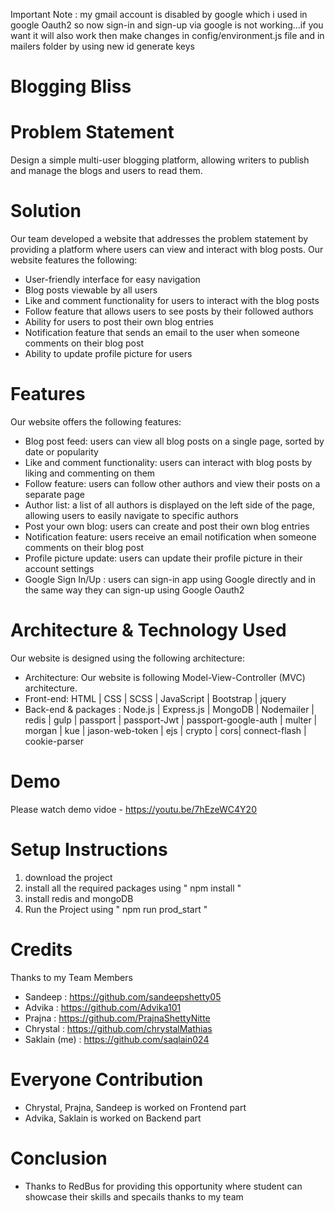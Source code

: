 Important Note :  my gmail account is disabled by google which i used in google Oauth2 so now sign-in and sign-up via google is not working...if you want it will also work then make changes in config/environment.js file and in mailers folder  by using new id generate keys


# Blogging Bliss 
 

# Problem Statement
Design a simple multi-user blogging platform, allowing writers to publish and manage the blogs and users to read them.

# Solution
Our team developed a website that addresses the problem statement by providing a platform where users can view and interact with blog posts. Our website features the following:

- User-friendly interface for easy navigation
- Blog posts viewable by all users
- Like and comment functionality for users to interact with the blog posts
- Follow feature that allows users to see posts by their followed authors
- Ability for users to post their own blog entries
- Notification feature that sends an email to the user when someone comments on their blog post
- Ability to update profile picture for users

# Features
Our website offers the following features:

- Blog post feed: users can view all blog posts on a single page, sorted by date or popularity
- Like and comment functionality: users can interact with blog posts by liking and commenting on them
- Follow feature: users can follow other authors and view their posts on a separate page
- Author list: a list of all authors is displayed on the left side of the page, allowing users to easily navigate to specific authors
- Post your own blog: users can create and post their own blog entries
- Notification feature: users receive an email notification when someone comments on their blog post
- Profile picture update: users can update their profile picture in their account settings
- Google Sign In/Up : users can sign-in app using Google directly and in the same way they can sign-up using Google Oauth2  

# Architecture & Technology Used
Our website is designed using the following architecture:
- Architecture: Our website is following Model-View-Controller (MVC) architecture.
- Front-end: HTML | CSS | SCSS | JavaScript | Bootstrap | jquery
- Back-end & packages : Node.js | Express.js | MongoDB | Nodemailer | redis | gulp | passport | passport-Jwt | passport-google-auth | multer | morgan | kue | jason-web-token | ejs | crypto | cors| connect-flash | cookie-parser


# Demo
 Please watch demo vidoe -  https://youtu.be/7hEzeWC4Y20

# Setup Instructions
 1) download the project
 2) install all the required packages using " npm install "
 3) install redis and mongoDB
 4)  Run the Project using   " npm run prod_start " 

# Credits
Thanks to my Team Members
- Sandeep : https://github.com/sandeepshetty05
- Advika : https://github.com/Advika101
- Prajna : https://github.com/PrajnaShettyNitte
- Chrystal : https://github.com/chrystalMathias
- Saklain (me) : https://github.com/saqlain024

# Everyone Contribution
- Chrystal, Prajna, Sandeep is worked on Frontend part
- Advika, Saklain  is worked on Backend part


# Conclusion
- Thanks to RedBus for providing this opportunity where student can showcase their skills and specails thanks to my team  

